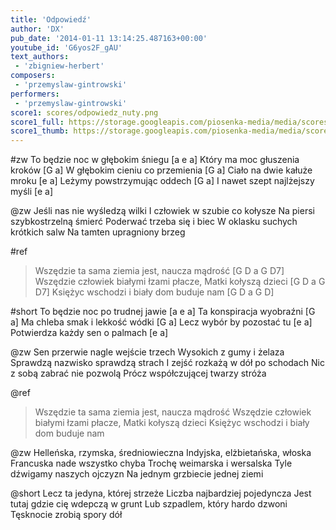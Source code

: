 ```yaml
---
title: 'Odpowiedź'
author: 'DX'
pub_date: '2014-01-11 13:14:25.487163+00:00'
youtube_id: 'G6yos2F_gAU'
text_authors:
 - 'zbigniew-herbert'
composers:
 - 'przemyslaw-gintrowski'
performers:
 - 'przemyslaw-gintrowski'
score1: scores/odpowiedz_nuty.png
score1_full: https://storage.googleapis.com/piosenka-media/media/scores/odpowiedz_nuty.png
score1_thumb: https://storage.googleapis.com/piosenka-media/media/scores/odpowiedz_nuty.png.180x0_q85_upscale.jpg
---
```


#zw
To będzie noc w głębokim śniegu [a e a]
Który ma moc głuszenia kroków [G a]
W głębokim cieniu co przemienia [G a]
Ciało na dwie kałuże mroku [e a]
Leżymy powstrzymując oddech [G a]
I nawet szept najlżejszy myśli [e a]

@zw
Jeśli nas nie wyśledzą wilki
I człowiek w szubie co kołysze
Na piersi szybkostrzelną śmierć
Poderwać trzeba się i biec
W oklasku suchych krótkich salw
Na tamten upragniony brzeg 

#ref
>Wszędzie ta sama ziemia jest, naucza mądrość [G D a G D7]
>Wszędzie człowiek białymi łzami płacze, Matki kołyszą dzieci [G D a G D7]
>Księżyc wschodzi i biały dom buduje nam [G D a G D]

#short
To będzie noc po trudnej jawie [a e a]
Ta konspiracja wyobraźni  [G a]
Ma chleba smak i lekkość wódki  [G a]
Lecz wybór by pozostać tu [e a]
Potwierdza każdy sen o palmach [e a]

@zw
Sen przerwie nagle wejście trzech
Wysokich z gumy i żelaza
Sprawdzą nazwisko sprawdzą strach
I zejść rozkażą w dół po schodach
Nic z sobą zabrać nie pozwolą
Prócz współczującej twarzy stróża 

@ref
>Wszędzie ta sama ziemia jest, naucza mądrość
>Wszędzie człowiek białymi łzami płacze, Matki kołyszą dzieci
>Księżyc wschodzi i biały dom buduje nam 

@zw
Helleńska, rzymska, średniowieczna
Indyjska, elżbietańska, włoska
Francuska nade wszystko chyba
Trochę weimarska i wersalska
Tyle dźwigamy naszych ojczyzn
Na jednym grzbiecie jednej ziemi 

@short
Lecz ta jedyna, której strzeże
Liczba najbardziej pojedyncza
Jest tutaj gdzie cię wdepczą w grunt
Lub szpadlem, który hardo dzwoni
Tęsknocie zrobią spory dół